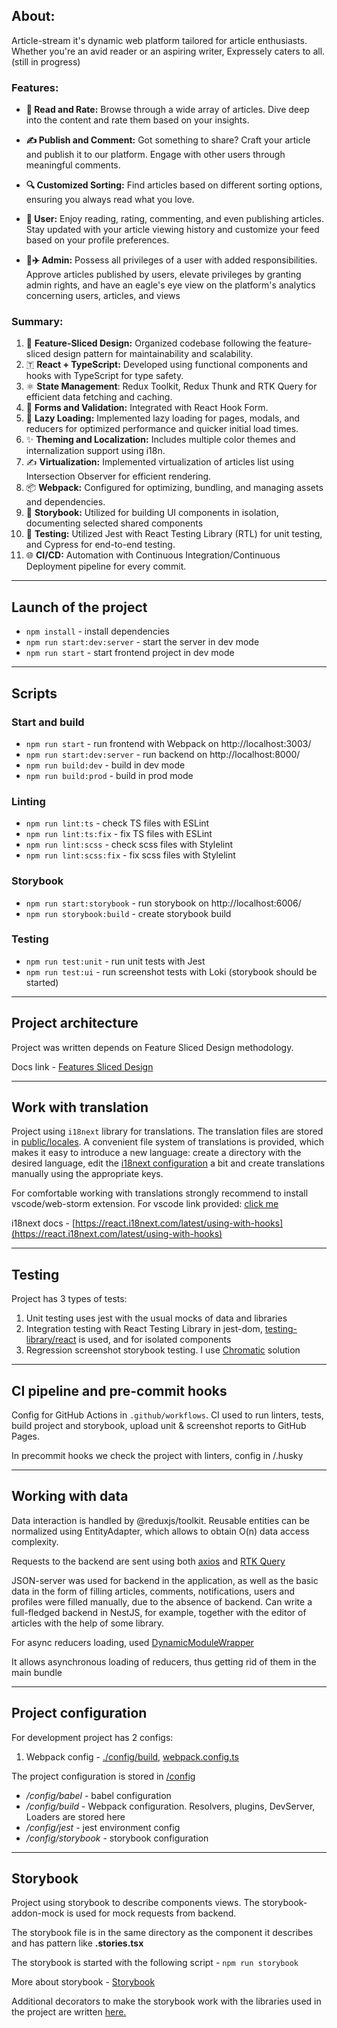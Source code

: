 ## About:

Article-stream it's dynamic web platform tailored for article enthusiasts. Whether you're an avid reader or an aspiring writer, Expressely
caters to all. (still in progress)

### Features:

- **📑 Read and Rate:** Browse through a wide array of articles. Dive deep into the content and rate them based on your
  insights.

- **✍️ Publish and Comment:** Got something to share? Craft your article and publish it to our platform. Engage with
  other users through meaningful comments.

- **🔍 Customized Sorting:** Find articles based on different sorting options, ensuring you always read what you love.

- **👤 User:** Enjoy reading, rating, commenting, and even publishing articles. Stay updated with your article viewing
  history and customize your feed based on your profile preferences.

- 👨**‍✈️ Admin:** Possess all privileges of a user with added responsibilities. Approve articles published by users,
  elevate privileges by granting admin rights, and have an eagle's eye view on the platform's analytics concerning
  users, articles, and views

### Summary:

1. 🧱 **Feature-Sliced Design:** Organized codebase following the feature-sliced design pattern for maintainability and
   scalability.
2. 🇹 **React + TypeScript:** Developed using functional components and hooks with TypeScript for type safety.
3. ⚛ **State Management**: Redux Toolkit, Redux Thunk and RTK Query for efficient data fetching and caching.
4. 📑 **Forms and Validation:** Integrated with React Hook Form.
5. 🐌 **Lazy Loading:** Implemented lazy loading for pages, modals, and reducers for optimized performance and quicker
   initial load times.
6. ✨ **Theming and Localization:** Includes multiple color themes and internalization support using i18n.
7. ✍ **Virtualization:** Implemented virtualization of articles list using Intersection Observer for efficient
   rendering.
8. 📦 **Webpack:** Configured for optimizing, bundling, and managing assets and dependencies.
9. 📕 **Storybook:** Utilized for building UI components in isolation, documenting selected shared components
10. 🔎 **Testing:** Utilized Jest with React Testing Library (RTL) for unit testing, and Cypress for end-to-end testing.
11. 🌐 **CI/CD:** Automation with Continuous Integration/Continuous Deployment pipeline for every commit.

---

## Launch of the project

- `npm install` - install dependencies
- `npm run start:dev:server`  - start the server in dev mode
- `npm run start`  - start frontend project in dev mode

---

## Scripts

### Start and build

* `npm run start` - run frontend with Webpack on http://localhost:3003/
* `npm run start:dev:server` - run backend on http://localhost:8000/
* `npm run build:dev` - build in dev mode
* `npm run build:prod` - build in prod mode

### Linting

* `npm run lint:ts` - check TS files with ESLint
* `npm run lint:ts:fix` - fix TS files with ESLint
* `npm run lint:scss` - check scss files with Stylelint
* `npm run lint:scss:fix` - fix scss files with Stylelint

### Storybook

* `npm run start:storybook` - run storybook on http://localhost:6006/
* `npm run storybook:build` - create storybook build

### Testing

* `npm run test:unit` - run unit tests with Jest
* `npm run test:ui` - run screenshot tests with Loki (storybook should be started)

---

## Project architecture

Project was written depends on Feature Sliced Design methodology.

Docs link - [Features Sliced Design](https://feature-sliced.design/ru/docs/get-started/overview)

---

## Work with translation

Project using `i18next` library for translations. The translation files are stored
in [public/locales](./public/locales/).
A convenient file system of translations is provided, which makes it easy to introduce a new language: create a
directory with the desired language, edit the [i18next configuration](./src/shared/config/i18n/i18n.ts) a bit and create
translations manually using the appropriate keys.

For comfortable working with translations strongly recommend to install vscode/web-storm extension. For vscode link
provided: [click me](https://marketplace.visualstudio.com/items?itemName=Lokalise.i18n-ally)

i18next docs - [https://react.i18next.com/latest/using-with-hooks](https://react.i18next.com/latest/using-with-hooks)

---

## Testing

Project has 3 types of tests:

1) Unit testing uses jest with the usual mocks of data and libraries
2) Integration testing with React Testing Library in
   jest-dom, [testing-library/react](https://testing-library.com/docs/react-testing-library/intro/) is used, and for
   isolated components
3) Regression screenshot storybook testing. I use  [Chromatic](https://www.chromatic.com/) solution

---

## CI pipeline and pre-commit hooks

Config for GitHub Actions in `.github/workflows`. CI used to run linters, tests, build
project and storybook, upload unit & screenshot reports to GitHub Pages.

In precommit hooks we check the project with linters, config in /.husky

---

## Working with data

Data interaction is handled by @reduxjs/toolkit. Reusable entities can be normalized using EntityAdapter, which allows
to obtain O(n) data access complexity.

Requests to the backend are sent using both [axios](https://axios-http.com/en/docs/intro)
and [RTK Query](https://redux-toolkit.js.org/rtk-query/overview)

JSON-server was used for backend in the application, as well as the basic data in the form of filling articles,
comments, notifications, users and profiles were filled manually, due to the absence of backend. Can write a
full-fledged backend in NestJS, for example, together with the editor of articles with the help of some library.

For async reducers loading, used [DynamicModuleWrapper](/src/shared/lib/components/DynamicModuleWrapper.tsx)

It allows asynchronous loading of reducers, thus getting rid of them in the main bundle

---

## Project configuration

For development project has 2 configs:

1. Webpack config - [./config/build](/config/build/), [webpack.config.ts](/webpack.config.ts)

The project configuration is stored in [/config](/config/)

- */config/babel* - babel configuration
- */config/build* - Webpack configuration. Resolvers, plugins, DevServer, Loaders are stored here
- */config/jest* - jest environment config
- */config/storybook* - storybook configuration

---

## Storybook

Project using storybook to describe components views.
The storybook-addon-mock is used for mock requests from backend.

The storybook file is in the same directory as the component it describes and has pattern like **.stories.tsx**

The storybook is started with the following script - `npm run storybook`

More about storybook - [Storybook](https://storybook.js.org/docs/react/get-started/install/)

Additional decorators to make the storybook work with the libraries used in the project are
written [here.](/src/shared/config/storybook/)
